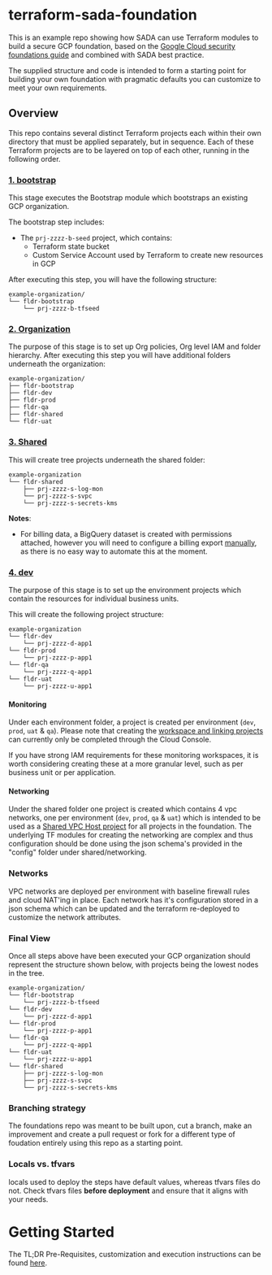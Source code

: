 # terraform-sada-foundation

This is an example repo showing how SADA can use Terraform modules to build a secure GCP foundation, based on the [Google Cloud security foundations guide](https://services.google.com/fh/files/misc/google-cloud-security-foundations-guide.pdf) and combined with SADA best practice.

The supplied structure and code is intended to form a starting point for building your own foundation with pragmatic defaults you can customize to meet your own requirements.

## Overview

This repo contains several distinct Terraform projects each within their own directory that must be applied separately, but in sequence.
Each of these Terraform projects are to be layered on top of each other, running in the following order.

### [1. bootstrap](./1-bootstrap/)

This stage executes the Bootstrap module which bootstraps an existing GCP organization.

The bootstrap step includes:

- The `prj-zzzz-b-seed` project, which contains:
  - Terraform state bucket
  - Custom Service Account used by Terraform to create new resources in GCP

After executing this step, you will have the following structure:

```
example-organization/
└── fldr-bootstrap
    └── prj-zzzz-b-tfseed
```

### [2. Organization](./2-organization/)

The purpose of this stage is to set up Org policies, Org level IAM and folder hierarchy.
After executing this step you will have additional folders underneath the organization:

```
example-organization/
├── fldr-bootstrap
├── fldr-dev
├── fldr-prod
├── fldr-qa
├── fldr-shared
└── fldr-uat
```

### [3. Shared](./3-shared/)

This will create tree projects underneath the shared folder:

```
example-organization
└── fldr-shared
    ├── prj-zzzz-s-log-mon
    └── prj-zzzz-s-svpc
    └── prj-zzzz-s-secrets-kms

```

**Notes**:

- For billing data, a BigQuery dataset is created with permissions attached, however you will need to configure a billing export [manually](https://cloud.google.com/billing/docs/how-to/export-data-bigquery), as there is no easy way to automate this at the moment.

### [4. dev](./4-dev/)

The purpose of this stage is to set up the environment projects which contain the resources for individual business units.

This will create the following project structure:

```
example-organization
└── fldr-dev
    └── prj-zzzz-d-app1
└── fldr-prod
    └── prj-zzzz-p-app1
└── fldr-qa
    └── prj-zzzz-q-app1
└── fldr-uat
    └── prj-zzzz-u-app1
```

#### Monitoring

Under each environment folder, a project is created per environment (`dev`, `prod`, `uat` & `qa`).
Please note that creating the [workspace and linking projects](https://cloud.google.com/monitoring/workspaces/create) can currently only be completed through the Cloud Console.

If you have strong IAM requirements for these monitoring workspaces, it is worth considering creating these at a more granular level, such as per business unit or per application.

#### Networking

Under the shared folder one project is created which contains 4 vpc networks, one per environment (`dev`, `prod`, `qa` & `uat`) which is intended to be used as a [Shared VPC Host project](https://cloud.google.com/vpc/docs/shared-vpc) for all projects in the foundation. The underlying TF modules for creating the networking are complex and thus configuration should be done using the json schema's provided in the "config" folder under shared/networking.

### Networks

VPC networks are deployed per environment with baseline firewall rules and cloud NAT'ing in place. Each network has it's configuration stored in a json schema which can be updated and the terraform re-deployed to customize the network attributes.

### Final View

Once all steps above have been executed your GCP organization should represent the structure shown below, with projects being the lowest nodes in the tree.

```
example-organization/
└── fldr-bootstrap
    └── prj-zzzz-b-tfseed
└── fldr-dev
    └── prj-zzzz-d-app1
└── fldr-prod
    └── prj-zzzz-p-app1
└── fldr-qa
    └── prj-zzzz-q-app1
└── fldr-uat
    └── prj-zzzz-u-app1
└── fldr-shared
    ├── prj-zzzz-s-log-mon
    ├── prj-zzzz-s-svpc
    └── prj-zzzz-s-secrets-kms
```

### Branching strategy

The foundations repo was meant to be built upon, cut a branch, make an improvement and create a pull request or fork for a different type of foudation entirely using this repo as a starting point.

### Locals vs. tfvars

locals used to deploy the steps have default values, whereas tfvars files do not. Check tfvars files **before deployment** and ensure that it aligns with your needs.

# Getting Started

The TL;DR Pre-Requisites, customization and execution instructions can be found [here](GETTING_STARTED.md).
